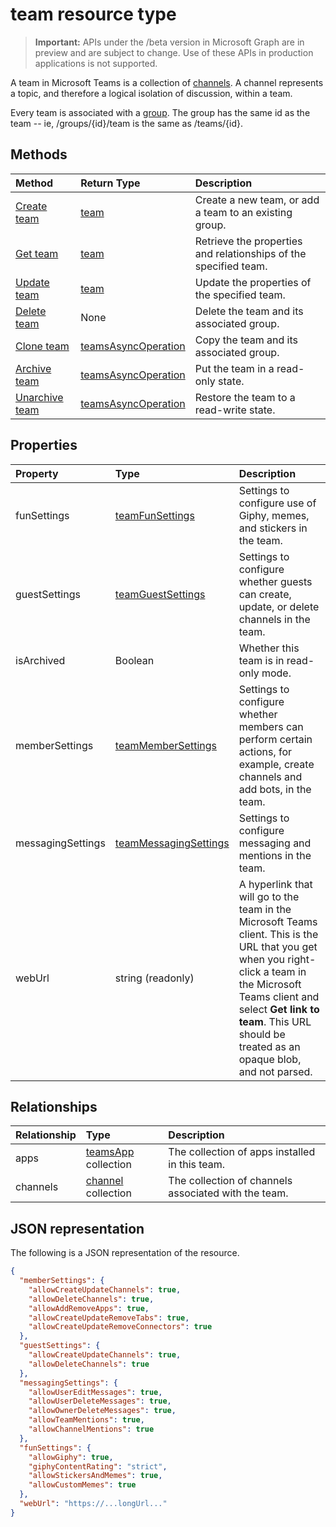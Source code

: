 # team resource type

> **Important:** APIs under the /beta version in Microsoft Graph are in preview and are subject to change. Use of these APIs in production applications is not supported.

A team in Microsoft Teams is a collection of [channels](channel.md). 
A channel represents a topic, and therefore a logical isolation of discussion, within a team.

Every team is associated with a [group](../resources/group.md).
The group has the same id as the team -- ie, /groups/{id}/team is the same as /teams/{id}.

## Methods

| Method       | Return Type  |Description|
|:---------------|:--------|:----------|
|[Create team](../api/team_put_teams.md) | [team](team.md) | Create a new team, or add a team to an existing group.|
|[Get team](../api/team_get.md) | [team](team.md) | Retrieve the properties and relationships of the specified team.|
|[Update team](../api/team_update.md) | [team](team.md) |Update the properties of the specified team. |
|[Delete team](../../v1.0/api/group_delete.md) | None |Delete the team and its associated group. |
|[Clone team](../api/team_clone.md) | [teamsAsyncOperation](../resources/teamsasyncoperation.md) |Copy the team and its associated group. |
|[Archive team](../api/team_archive.md) | [teamsAsyncOperation](../resources/teamsasyncoperation.md) |Put the team in a read-only state. |
|[Unarchive team](../api/team_unarchive.md) | [teamsAsyncOperation](../resources/teamsasyncoperation.md) |Restore the team to a read-write state. |


## Properties

| Property | Type	| Description |
|:---------------|:--------|:----------|
|funSettings|[teamFunSettings](teamfunsettings.md) |Settings to configure use of Giphy, memes, and stickers in the team.|
|guestSettings|[teamGuestSettings](teamguestsettings.md) |Settings to configure whether guests can create, update, or delete channels in the team.|
|isArchived|Boolean|Whether this team is in read-only mode. |
|memberSettings|[teamMemberSettings](teammembersettings.md) |Settings to configure whether members can perform certain actions, for example, create channels and add bots, in the team.|
|messagingSettings|[teamMessagingSettings](teammessagingsettings.md) |Settings to configure messaging and mentions in the team.|
|webUrl|string (readonly) | A hyperlink that will go to the team in the Microsoft Teams client. This is the URL that you get when you right-click a team in the Microsoft Teams client and select **Get link to team**. This URL should be treated as an opaque blob, and not parsed. |

## Relationships

| Relationship | Type	| Description |
|:---------------|:--------|:----------|
|apps|[teamsApp](teamsApp.md) collection|The collection of apps installed in this team.|
|channels|[channel](channel.md) collection|The collection of channels associated with the team.|

## JSON representation

The following is a JSON representation of the resource.

<!-- {
  "blockType": "resource",
  "keyProperty": "id",
  "@odata.type": "microsoft.graph.team"
}-->

```json
{  
  "memberSettings": {
    "allowCreateUpdateChannels": true,
    "allowDeleteChannels": true,
    "allowAddRemoveApps": true,
    "allowCreateUpdateRemoveTabs": true,
    "allowCreateUpdateRemoveConnectors": true    
  },
  "guestSettings": {
    "allowCreateUpdateChannels": true,
    "allowDeleteChannels": true 
  },
  "messagingSettings": {
    "allowUserEditMessages": true,
    "allowUserDeleteMessages": true,
    "allowOwnerDeleteMessages": true,
    "allowTeamMentions": true,
    "allowChannelMentions": true    
  },
  "funSettings": {
    "allowGiphy": true,
    "giphyContentRating": "strict",
    "allowStickersAndMemes": true,
    "allowCustomMemes": true
  },
  "webUrl": "https://...longUrl..."
}

```

<!-- uuid: 8fcb5dbc-d5aa-4681-8e31-b001d5168d79
2015-10-25 14:57:30 UTC -->
<!-- {
  "type": "#page.annotation",
  "description": "team resource",
  "keywords": "",
  "section": "documentation",
  "tocPath": ""
}-->
